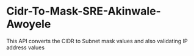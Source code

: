# Cidr-To-Mask-SRE-Akinwale-Awoyele
This API converts the CIDR to Subnet mask values and also validating IP address values
